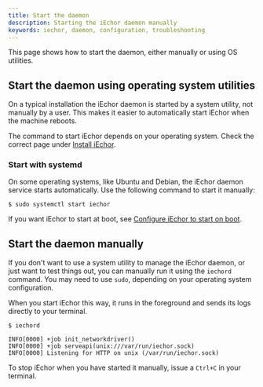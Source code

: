 ```yaml
---
title: Start the daemon
description: Starting the iEchor daemon manually
keywords: iechor, daemon, configuration, troubleshooting
---
```


This page shows how to start the daemon, either manually or using OS utilities.

## Start the daemon using operating system utilities

On a typical installation the iEchor daemon is started by a system utility, not
manually by a user. This makes it easier to automatically start iEchor when the
machine reboots.

The command to start iEchor depends on your operating system. Check the correct
page under [Install iEchor](../../engine/install/index.md).

### Start with systemd

On some operating systems, like Ubuntu and Debian, the iEchor daemon service
starts automatically. Use the following command to start it manually:

```console
$ sudo systemctl start iechor
```

If you want iEchor to start at boot, see
[Configure iEchor to start on boot](../../engine/install/linux-postinstall.md#configure-iechor-to-start-on-boot-with-systemd).

## Start the daemon manually

If you don't want to use a system utility to manage the iEchor daemon, or just
want to test things out, you can manually run it using the `iechord` command.
You may need to use `sudo`, depending on your operating system configuration.

When you start iEchor this way, it runs in the foreground and sends its logs
directly to your terminal.

```console
$ iechord

INFO[0000] +job init_networkdriver()
INFO[0000] +job serveapi(unix:///var/run/iechor.sock)
INFO[0000] Listening for HTTP on unix (/var/run/iechor.sock)
```

To stop iEchor when you have started it manually, issue a `Ctrl+C` in your
terminal.